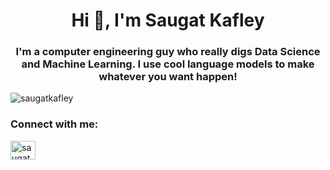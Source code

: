 <h1 align="center">Hi 👋, I'm Saugat Kafley</h1>
<h3 align="center">I'm a computer engineering guy who really digs Data Science and Machine Learning. I use cool language models to make whatever you want happen!</h3>

<p align="left"> <img src="https://komarev.com/ghpvc/?username=saugatkafley&label=Profile%20views&color=0e75b6&style=flat" alt="saugatkafley" /> </p>

<h3 align="left">Connect with me:</h3>
<p align="left">
<a href="https://kaggle.com/saugatkafley" target="blank"><img align="center" src="https://raw.githubusercontent.com/rahuldkjain/github-profile-readme-generator/master/src/images/icons/Social/kaggle.svg" alt="saugatkafley" height="30" width="40" /></a>
</p>
